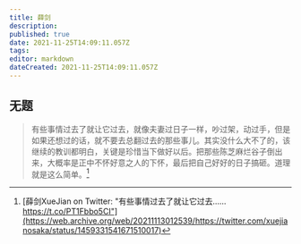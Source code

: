 ```yaml
---
title: 薛剑
description: 
published: true
date: 2021-11-25T14:09:11.057Z
tags:
editor: markdown
dateCreated: 2021-11-25T14:09:11.057Z
---
```


## 无题

> 有些事情过去了就让它过去，就像夫妻过日子一样，吵过架，动过手，但是如果还想过的话，就不要去总翻过去的那些事儿。其实没什么大不了的，该继续的教训都明白，关键是珍惜当下做好以后。把那些陈芝麻烂谷子倒出来，大概率是正中不怀好意之人的下怀，最后把自己好好的日子搞砸。道理就是这么简单。[^1459331541671510017]

[^1459331541671510017]: [薛剑XueJian on Twitter: "有些事情过去了就让它过去…… https://t.co/PT1Fbbo5CI"](https://web.archive.org/web/20211113012539/https://twitter.com/xuejianosaka/status/1459331541671510017)
